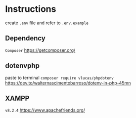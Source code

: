 # Instructions
create `.env` file and refer to `.env.example`
## Dependency
`Composer` https://getcomposer.org/

## dotenvphp
paste to terminal
`composer require vlucas/phpdotenv`<br />
https://dev.to/walternascimentobarroso/dotenv-in-php-45mn
## XAMPP
`v8.2.4` https://www.apachefriends.org/


